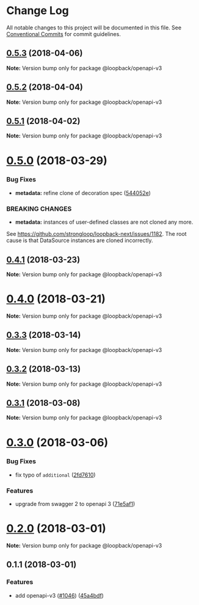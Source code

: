 # Change Log

All notable changes to this project will be documented in this file.
See [Conventional Commits](https://conventionalcommits.org) for commit guidelines.

<a name="0.5.3"></a>
## [0.5.3](https://github.com/strongloop/loopback-next/compare/@loopback/openapi-v3@0.5.2...@loopback/openapi-v3@0.5.3) (2018-04-06)




**Note:** Version bump only for package @loopback/openapi-v3

<a name="0.5.2"></a>
## [0.5.2](https://github.com/strongloop/loopback-next/compare/@loopback/openapi-v3@0.5.1...@loopback/openapi-v3@0.5.2) (2018-04-04)




**Note:** Version bump only for package @loopback/openapi-v3

<a name="0.5.1"></a>
## [0.5.1](https://github.com/strongloop/loopback-next/compare/@loopback/openapi-v3@0.5.0...@loopback/openapi-v3@0.5.1) (2018-04-02)




**Note:** Version bump only for package @loopback/openapi-v3

<a name="0.5.0"></a>
# [0.5.0](https://github.com/strongloop/loopback-next/compare/@loopback/openapi-v3@0.4.1...@loopback/openapi-v3@0.5.0) (2018-03-29)


### Bug Fixes

* **metadata:** refine clone of decoration spec ([544052e](https://github.com/strongloop/loopback-next/commit/544052e))


### BREAKING CHANGES

* **metadata:** instances of user-defined classes are not cloned any more.

See https://github.com/strongloop/loopback-next/issues/1182. The root
cause is that DataSource instances are cloned incorrectly.




<a name="0.4.1"></a>
## [0.4.1](https://github.com/strongloop/loopback-next/compare/@loopback/openapi-v3@0.4.0...@loopback/openapi-v3@0.4.1) (2018-03-23)




**Note:** Version bump only for package @loopback/openapi-v3

<a name="0.4.0"></a>
# [0.4.0](https://github.com/strongloop/loopback-next/compare/@loopback/openapi-v3@0.3.3...@loopback/openapi-v3@0.4.0) (2018-03-21)




**Note:** Version bump only for package @loopback/openapi-v3

<a name="0.3.3"></a>
## [0.3.3](https://github.com/strongloop/loopback-next/compare/@loopback/openapi-v3@0.3.2...@loopback/openapi-v3@0.3.3) (2018-03-14)




**Note:** Version bump only for package @loopback/openapi-v3

<a name="0.3.2"></a>
## [0.3.2](https://github.com/strongloop/loopback-next/compare/@loopback/openapi-v3@0.3.1...@loopback/openapi-v3@0.3.2) (2018-03-13)




**Note:** Version bump only for package @loopback/openapi-v3

<a name="0.3.1"></a>
## [0.3.1](https://github.com/strongloop/loopback-next/compare/@loopback/openapi-v3@0.3.0...@loopback/openapi-v3@0.3.1) (2018-03-08)




**Note:** Version bump only for package @loopback/openapi-v3

<a name="0.3.0"></a>
# [0.3.0](https://github.com/strongloop/loopback-next/compare/@loopback/openapi-v3@0.2.0...@loopback/openapi-v3@0.3.0) (2018-03-06)


### Bug Fixes

* fix typo of `additional` ([2fd7610](https://github.com/strongloop/loopback-next/commit/2fd7610))


### Features

* upgrade from swagger 2 to openapi 3 ([71e5af1](https://github.com/strongloop/loopback-next/commit/71e5af1))




<a name="0.2.0"></a>
# [0.2.0](https://github.com/strongloop/loopback-next/compare/@loopback/openapi-v3@0.1.1...@loopback/openapi-v3@0.2.0) (2018-03-01)




**Note:** Version bump only for package @loopback/openapi-v3

<a name="0.1.1"></a>
## 0.1.1 (2018-03-01)


### Features

* add openapi-v3 ([#1046](https://github.com/strongloop/loopback-next/issues/1046)) ([45a4bdf](https://github.com/strongloop/loopback-next/commit/45a4bdf))
